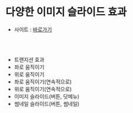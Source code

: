 # 다양한 이미지 슬라이드 효과
 
<ul>
  <li>사이트 : <a href="https://hyunmijin.github.io/web2023/javascript/slider/sliderEffect01.html" target="_blank">바로가기</a></li>
</ul>
<br><br>

<ul>
  <li>트랜지션 효과</li>
  <li>좌로 움직이기</li>
  <li>위로 움직이기</li>
  <li>좌로 움직이기(연속적으로)</li>
  <li>위로 움직이기(연속적으로)</li>
  <li>이미지 슬라이드(버튼, 닷메뉴)</li>
  <li>썸네일 슬라이드(버튼, 썸네일)</li>
</ul>
